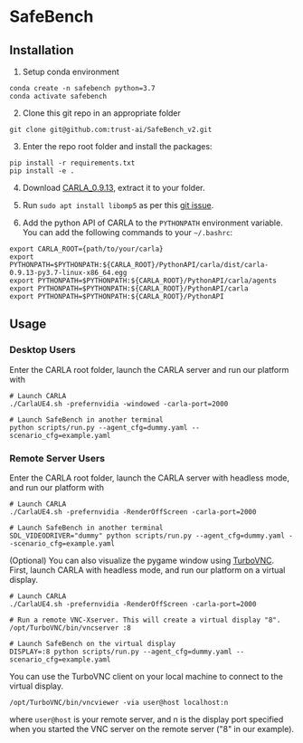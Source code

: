 <!--
 * @Author: 
 * @Email: 
 * @Date: 2023-01-25 19:36:50
 * @LastEditTime: 2023-02-04 17:43:12
 * @Description: 
-->

# SafeBench

## Installation
1. Setup conda environment
```
conda create -n safebench python=3.7
conda activate safebench
```

2. Clone this git repo in an appropriate folder
```
git clone git@github.com:trust-ai/SafeBench_v2.git
```

3. Enter the repo root folder and install the packages:
```
pip install -r requirements.txt
pip install -e .
```

4. Download [CARLA_0.9.13](https://github.com/carla-simulator/carla/releases), extract it to your folder.

5. Run `sudo apt install libomp5` as per this [git issue](https://github.com/carla-simulator/carla/issues/4498).

6. Add the python API of CARLA to the ```PYTHONPATH``` environment variable. You can add the following commands to your `~/.bashrc`:
```
export CARLA_ROOT={path/to/your/carla}
export PYTHONPATH=$PYTHONPATH:${CARLA_ROOT}/PythonAPI/carla/dist/carla-0.9.13-py3.7-linux-x86_64.egg
export PYTHONPATH=$PYTHONPATH:${CARLA_ROOT}/PythonAPI/carla/agents
export PYTHONPATH=$PYTHONPATH:${CARLA_ROOT}/PythonAPI/carla
export PYTHONPATH=$PYTHONPATH:${CARLA_ROOT}/PythonAPI
```

## Usage

### Desktop Users

Enter the CARLA root folder, launch the CARLA server and run our platform with
```
# Launch CARLA
./CarlaUE4.sh -prefernvidia -windowed -carla-port=2000

# Launch SafeBench in another terminal
python scripts/run.py --agent_cfg=dummy.yaml --scenario_cfg=example.yaml
```

### Remote Server Users
Enter the CARLA root folder, launch the CARLA server with headless mode, and run our platform with
```
# Launch CARLA
./CarlaUE4.sh -prefernvidia -RenderOffScreen -carla-port=2000

# Launch SafeBench in another terminal
SDL_VIDEODRIVER="dummy" python scripts/run.py --agent_cfg=dummy.yaml --scenario_cfg=example.yaml
```

(Optional) You can also visualize the pygame window using [TurboVNC](https://sourceforge.net/projects/turbovnc/files/).
First, launch CARLA with headless mode, and run our platform on a virtual display.
```
# Launch CARLA
./CarlaUE4.sh -prefernvidia -RenderOffScreen -carla-port=2000

# Run a remote VNC-Xserver. This will create a virtual display "8".
/opt/TurboVNC/bin/vncserver :8

# Launch SafeBench on the virtual display
DISPLAY=:8 python scripts/run.py --agent_cfg=dummy.yaml --scenario_cfg=example.yaml
```

You can use the TurboVNC client on your local machine to connect to the virtual display.
```
/opt/TurboVNC/bin/vncviewer -via user@host localhost:n
```
where `user@host` is your remote server, and n is the display port specified when you started the VNC server on the remote server ("8" in our example).
